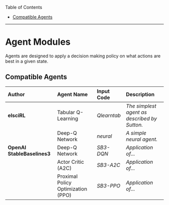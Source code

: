 Table of Contents

- [Compatible Agents](<#compatible-agents>)

---
# Agent Modules

Agents are designed to apply a decision making policy on what actions are best in a given state.

## Compatible Agents

| **Author**                  | **Agent Name**                     | **Input Code** | **Description**                              |
|:--------------------------- |:---------------------------------- |:-------------- |:-------------------------------------------- |
| **elsciRL**                  | Tabular Q-Learning                 | *Qlearntab*    | *The simplest agent as described by Sutton.* |
|                             | Deep-Q Network                     | *neural*       | *A simple neural agent.*                     |
| **OpenAI StableBaselines3** | Deep-Q Network                     | *SB3-DQN*      | *Application of...*                          |
|                             | Actor Critic (A2C)                 | *SB3-A2C*      | *Application of...*                          |
|                             | Proximal Policy Optimization (PPO) | *SB3-PPO*      | *Application of...*                          |

